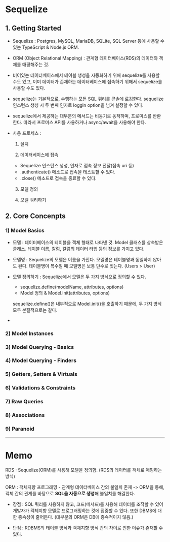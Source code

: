 # Sequelize

## 1. Getting Started

- Sequelize :
  Postgres, MySQL, MariaDB, SQLite, SQL Server 등에 사용할 수 있는
  TypeScript & Node.js ORM.

- ORM (Object Relational Mapping) :
  관계형 데이터베이스(RDS)의 데이터와 객체를 매핑해주는 것.

- 비어있는 데이터베이스에서 테이블 생성을 자동화하기 위해 sequelize를 사용할 수도 있고,
  이미 데이터가 존재하는 데이터베이스에 접속하기 위해서 sequelize를 사용할 수도 있다.

- sequelize는 기본적으로, 수행하는 모든 SQL 쿼리를 콘솔에 로깅한다.
  sequelize 인스턴스 생성 시 두 번째 인자로 loggin option을 넘겨 설정할 수 있다.

- sequelize에서 제공하는 대부분의 메서드는 비동기로 동작하며, 프로미스를 반환한다.
  따라서 프로미스 API를 사용하거나 async/await을 사용해야 한다.

- 사용 프로세스 :

  1. 설치

  2. 데이터베이스에 접속

  - Sequelize 인스턴스 생성, 인자로 접속 정보 전달(접속 uri 등)
  - .authenticate() 메소드로 접속을 테스트할 수 있다.
  - .close() 메소드로 접속을 종료할 수 있다.

  3. 모델 정의

  4. 모델 쿼리하기

## 2. Core Concenpts

### 1) Model Basics

- 모델 : 데이터베이스의 테이블을 객체 형태로 나타낸 것. Model 클래스를 상속받은 클래스.
  테이블 이름, 칼럼, 칼럼의 데이터 타입 등의 정보를 가지고 있다.

- 모델명 : Sequelize의 모델은 이름을 가진다. 모델명은 테이블명과 동일하지 않아도 된다. 테이블명이 복수일 때 모델명은 보통 단수로 짓는다. (Users > User)

- 모델 정의하기 :
  Sequelize에서 모델은 두 가지 방식으로 정의할 수 있다.

  - sequelize.define(modelName, attributes, options)
  - Model 정의 & Model.init(attributes, options)

  sequelize.define()은 내부적으로 Model.init()을 호출하기 때문에, 두 가지 방식 모두 본질적으로는 같다.

-

### 2) Model Instances

### 3) Model Querying - Basics

### 4) Model Querying - Finders

### 5) Getters, Setters & Virtuals

### 6) Validations & Constraints

### 7) Raw Queries

### 8) Associations

### 9) Paranoid

---

# Memo

RDS :
Sequelize(ORM)를 사용해 모델을 정의함.
(RDS의 데이터를 객체로 매핑하는 방식)

ORM :
객체지향 프로그래밍 - 관계형 데이터베이스 간의 불일치 존재
-> ORM을 통해, 객체 간의 관계를 바탕으로 **SQL을 자동으로 생성**해 불일치를 해결한다.

- 장점 :
  SQL 쿼리를 사용하지 않고, 코드(메서드)를 사용해 데이터를 조작할 수 있어 개발자가 객체지향 모델로 프로그래밍하는 것에 집중할 수 있다.
  또한 DBMS에 대한 종속성이 줄어든다. (대부분의 ORM은 DB에 종속적이지 않음.)

- 단점 :
  RDBMS의 테이블 방식과 객체지향 방식 간의 차이로 인한 이슈가 존재할 수 있다.
